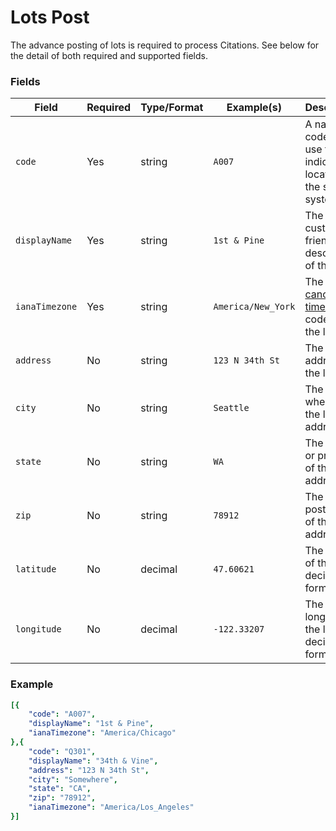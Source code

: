 # Lots Post

The advance posting of lots is required to process Citations.  See below for the detail of both required and supported fields.

### Fields
| Field | Required | Type/Format | Example(s) | Description|
|-------|----------|-------------|---------|------------|
| `code` | Yes | string | `A007` | A name or code you use to indicate the location in the source system. |
| `displayName` | Yes | string | `1st & Pine` | The customer friendly description of the lot |
| `ianaTimezone` | Yes | string | `America/New_York` | The [IANA canonical time zone](https://en.wikipedia.org/wiki/List_of_tz_database_time_zones) code for the lot |
| `address` | No | string | `123 N 34th St` | The street address of the lot |
| `city` | No | string | `Seattle` | The city where of the lot address |
| `state` | No | string | `WA` | The state or province of the lot address |
| `zip` | No | string | `78912` | The zip or postal code of the lot address  |
| `latitude` | No | decimal | `47.60621` | The latitude of the lot in decimal form |
| `longitude` | No | decimal | `-122.33207` | The longitude of the lot in decimal form |

### Example

```yaml
[{
    "code": "A007",
    "displayName": "1st & Pine",
    "ianaTimezone": "America/Chicago"
},{
    "code": "Q301",
    "displayName": "34th & Vine",
    "address": "123 N 34th St",
    "city": "Somewhere",
    "state": "CA",
    "zip": "78912",
    "ianaTimezone": "America/Los_Angeles"
}]
```


 
